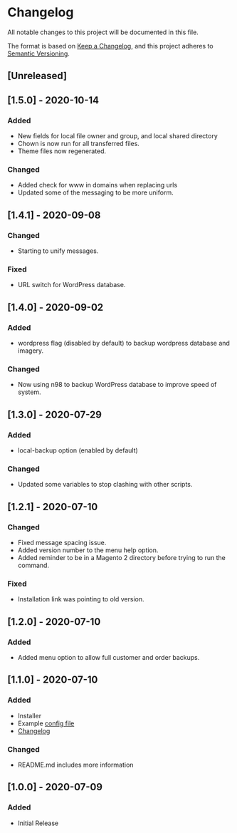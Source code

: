 # Changelog
All notable changes to this project will be documented in this file.

The format is based on [Keep a Changelog](https://keepachangelog.com/en/1.0.0/),
and this project adheres to [Semantic Versioning](https://semver.org/spec/v2.0.0.html).

## [Unreleased]

## [1.5.0] - 2020-10-14
### Added
- New fields for local file owner and group, and local shared directory
- Chown is now run for all transferred files.
- Theme files now regenerated.

### Changed
- Added check for www in domains when replacing urls
- Updated some of the messaging to be more uniform.


## [1.4.1] - 2020-09-08
### Changed
- Starting to unify messages.

### Fixed
- URL switch for WordPress database.


## [1.4.0] - 2020-09-02
### Added
- wordpress flag (disabled by default) to backup wordpress database and imagery.

### Changed
- Now using n98 to backup WordPress database to improve speed of system.


## [1.3.0] - 2020-07-29
### Added
- local-backup option (enabled by default)

### Changed
- Updated some variables to stop clashing with other scripts.


## [1.2.1] - 2020-07-10
### Changed
- Fixed message spacing issue.
- Added version number to the menu help option.
- Added reminder to be in a Magento 2 directory before trying to run the command.

### Fixed
- Installation link was pointing to old version.


## [1.2.0] - 2020-07-10
### Added
- Added menu option to allow full customer and order backups.


## [1.1.0] - 2020-07-10
### Added
- Installer
- Example [config file](./example.conf)
- [Changelog](./CHANGELOG.md)

### Changed
- README.md includes more information


## [1.0.0] - 2020-07-09
### Added
- Initial Release